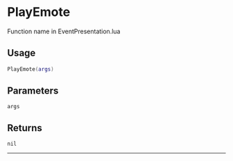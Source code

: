 # PlayEmote
Function name in EventPresentation.lua
## Usage
```lua
PlayEmote(args)
```
## Parameters
`args`
## Returns
`nil`

---
